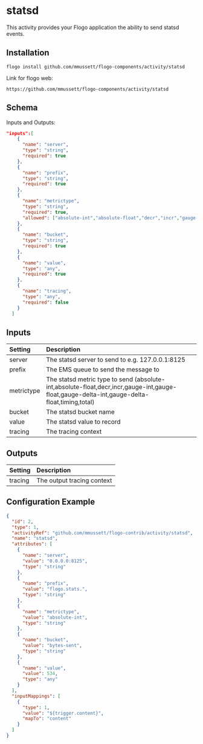 # statsd
This activity provides your Flogo application the ability to send statsd events.

## Installation

```
flogo install github.com/mmussett/flogo-components/activity/statsd
```

Link for flogo web:

```
https://github.com/mmussett/flogo-components/activity/statsd
```

## Schema
Inputs and Outputs:

```json
"inputs":[
    {
      "name": "server",
      "type": "string",
      "required": true
    },
    {
      "name": "prefix",
      "type": "string",
      "required": true
    },
    {
      "name": "metrictype",
      "type": "string",
      "required": true,
      "allowed": ["absolute-int","absolute-float","decr","incr","gauge-int","gauge-float","gauge-delta-int","gauge-delta-float","timing","total"]
    },
    {
      "name": "bucket",
      "type": "string",
      "required": true
    },
    {
      "name": "value",
      "type": "any",
      "required": true
    },
    {
      "name": "tracing",
      "type": "any",
      "required": false
    }
  ]
```

## Inputs
| Setting     | Description    |
|:------------|:---------------|
| server      | The statsd server to send to e.g. 127.0.0.1:8125 |
| prefix      | The EMS queue to send the message to   |
| metrictype   | The statsd metric type to send (absolute-int,absolute-float,decr,incr,gauge-int,gauge-float,gauge-delta-int,gauge-delta-float,timing,total) |
| bucket        | The statsd bucket name |
| value    | The statsd value to record |
| tracing     | The tracing context |

## Outputs
| Setting     | Description    |
|:------------|:---------------|
| tracing     | The output tracing context |

## Configuration Example
```json
{
  "id": 2,
  "type": 1,
  "activityRef": "github.com/mmussett/flogo-contrib/activity/statsd",
  "name": "statsd",
  "attributes": [
    {
      "name": "server",
      "value": "0.0.0.0:8125",
      "type": "string"
    },
    {
      "name": "prefix",
      "value": "flogo.stats.",
      "type": "string"
    },
    {
      "name": "metrictype",
      "value": "absolute-int",
      "type": "string"
    },
    {
      "name": "bucket",
      "value": "bytes-sent",
      "type": "string"
    },
    {
      "name": "value",
      "value": 534,
      "type": "any"
    }
  ],
  "inputMappings": [
    {
      "type": 1,
      "value": "${trigger.content}",
      "mapTo": "content"
    }
  ]
}
```
